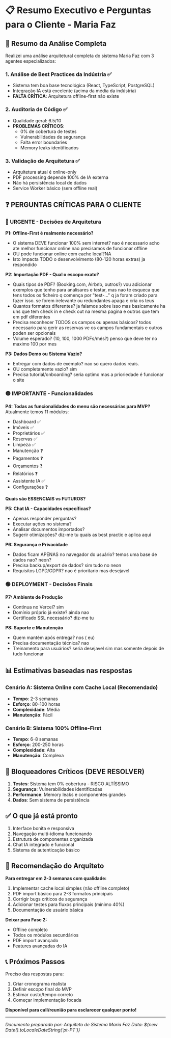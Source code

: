 # 📋 Resumo Executivo e Perguntas para o Cliente - Maria Faz

## 🎯 Resumo da Análise Completa

Realizei uma análise arquitetural completa do sistema Maria Faz com 3 agentes especializados:

### 1. **Análise de Best Practices da Indústria** ✅
- Sistema tem boa base tecnológica (React, TypeScript, PostgreSQL)
- Integração IA está excelente (acima da média da indústria)
- **FALTA CRÍTICA**: Arquitetura offline-first não existe

### 2. **Auditoria de Código** ✅
- Qualidade geral: 6.5/10
- **PROBLEMAS CRÍTICOS**: 
  - 0% de cobertura de testes
  - Vulnerabilidades de segurança
  - Falta error boundaries
  - Memory leaks identificados

### 3. **Validação de Arquitetura** ✅
- Arquitetura atual é online-only
- PDF processing depende 100% de IA externa
- Não há persistência local de dados
- Service Worker básico (sem offline real)

## ❓ PERGUNTAS CRÍTICAS PARA O CLIENTE

### 🔴 URGENTE - Decisões de Arquitetura

**P1: Offline-First é realmente necessário?**
- O sistema DEVE funcionar 100% sem internet? nao é necessario acho ate melhor funcionar online nao precisamos de funcionar offline
- OU pode funcionar online com cache local?NA
- Isto impacta TODO o desenvolvimento (80-120 horas extras) ja respondido

**P2: Importação PDF - Qual o escopo exato?**
- Quais tipos de PDF? (Booking.com, Airbnb, outros?) vou adicionar exemplos que tenho para analisares e testar, mas nao te esqueca que tens todos os ficheiro q comença por "test-..."  q ja foram criado para fazer isso.  se forem irelevante ou redundantes apaga e cria os teus
- Quantos formatos diferentes?  ja falamos sobre isso mas basicamente ha uns que tem check in e check out na mesma pagina e outros que tem em pdf diferentes 
- Precisa reconhecer TODOS os campos ou apenas básicos?  todos necessario para gerir as reservas ve os campos fundamentais e outros poden ser opcionais
- Volume esperado? (10, 100, 1000 PDFs/mês?) penso que deve ter no maximo 100 por mes

**P3: Dados Demo ou Sistema Vazio?**
- Entregar com dados de exemplo? nao so quero dados reais.
- OU completamente vazio? sim 
- Precisa tutorial/onboarding? seria optimo mas a prioriedade é funcionar o site

### 🟡 IMPORTANTE - Funcionalidades

**P4: Todas as funcionalidades do menu são necessárias para MVP?**
Atualmente temos 11 módulos:
- Dashboard ✅
- Imóveis ✅
- Proprietários ✅
- Reservas ✅
- Limpeza ✅
- Manutenção ❓
- Pagamentos ❓
- Orçamentos ❓
- Relatórios ❓
- Assistente IA ✅
- Configurações ❓

**Quais são ESSENCIAIS vs FUTUROS?**

**P5: Chat IA - Capacidades específicas?**
- Apenas responder perguntas?
- Executar ações no sistema?
- Analisar documentos importados?
- Sugerir otimizações? diz-me tu quais as best practic e aplica aqui

**P6: Segurança e Privacidade**
- Dados ficam APENAS no navegador do usuário? temos uma base de dados nao? neon?
- Precisa backup/export de dados? sim tudo no neon
- Requisitos LGPD/GDPR? nao é prioritario mas desejavel

### 🟢 DEPLOYMENT - Decisões Finais

**P7: Ambiente de Produção**
- Continua no Vercel? sim
- Domínio próprio já existe? ainda nao
- Certificado SSL necessário? diz-me tu

**P8: Suporte e Manutenção**
- Quem mantém após entrega? nos ( eu)
- Precisa documentação técnica? nao
- Treinamento para usuários? seria desejavel sim mas somente depois de tudo funcionar

## 📊 Estimativas baseadas nas respostas

### Cenário A: Sistema Online com Cache Local (Recomendado)
- **Tempo**: 2-3 semanas
- **Esforço**: 80-100 horas
- **Complexidade**: Média
- **Manutenção**: Fácil

### Cenário B: Sistema 100% Offline-First
- **Tempo**: 6-8 semanas  
- **Esforço**: 200-250 horas
- **Complexidade**: Alta
- **Manutenção**: Complexa

## 🚨 Bloqueadores Críticos (DEVE RESOLVER)

1. **Testes**: Sistema tem 0% cobertura - RISCO ALTÍSSIMO
2. **Segurança**: Vulnerabilidades identificadas
3. **Performance**: Memory leaks e componentes grandes
4. **Dados**: Sem sistema de persistência

## ✅ O que já está pronto

1. Interface bonita e responsiva
2. Navegação multi-idioma funcionando
3. Estrutura de componentes organizada
4. Chat IA integrado e funcional
5. Sistema de autenticação básico

## 🎯 Recomendação do Arquiteto

**Para entregar em 2-3 semanas com qualidade:**

1. Implementar cache local simples (não offline completo)
2. PDF import básico para 2-3 formatos principais
3. Corrigir bugs críticos de segurança
4. Adicionar testes para fluxos principais (mínimo 40%)
5. Documentação de usuário básica

**Deixar para Fase 2:**
- Offline completo
- Todos os módulos secundários
- PDF import avançado
- Features avançadas do IA

## 📞 Próximos Passos

Preciso das respostas para:
1. Criar cronograma realista
2. Definir escopo final do MVP
3. Estimar custo/tempo correto
4. Começar implementação focada

**Disponível para call/reunião para esclarecer qualquer ponto!**

---

*Documento preparado por: Arquiteto de Sistema Maria Faz*
*Data: ${new Date().toLocaleDateString('pt-PT')}*